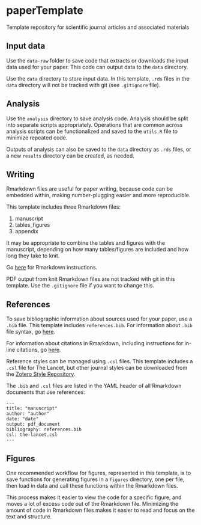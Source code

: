 # paperTemplate

Template repository for scientific journal articles and associated materials

## Input data

Use the `data-raw` folder to save code that extracts or downloads the input
data used for your paper. This code can output data to the `data` directory.

Use the `data` directory to store input data. In this template, `.rds` files
in the `data` directory will not be tracked with git (see `.gitignore` file).

## Analysis

Use the `analysis` directory to save analysis code. Analysis should be split
into separate scripts appropriately. Operations that are common across analysis
scripts can be functionalized and saved to the `utils.R` file to minimize
repeated code.

Outputs of analysis can also be saved to the `data` directory as `.rds` files, 
or a new `results` directory can be created, as needed.

## Writing

Rmarkdown files are useful for paper writing, because code can be embedded
within, making number-plugging easier and more reproducible.

This template includes three Rmarkdown files:
1. manuscript
2. tables_figures
3. appendix

It may be appropriate to combine the tables and figures with the manuscript,
depending on how many tables/figures are included and how long they take to 
knit.

Go [here](https://rmarkdown.rstudio.com/lesson-1.html) for Rmarkdown 
instructions.

PDF output from knit Rmarkdown files are not tracked with git in this 
template. Use the `.gitignore` file if you want to change this.

## References

To save bibliographic information about sources used for your paper, use
a `.bib` file. This template includes `references.bib`. For information about 
`.bib` file syntax, go [here](http://web.mit.edu/rsi/www/pdfs/bibtex-format.pdf).

For information about citations in Rmarkdown, including instructions for
in-line citations, go [here](https://rmarkdown.rstudio.com/authoring_bibliographies_and_citations.html).

Reference styles can be managed using `.csl` files. This template includes
a `.csl` file for The Lancet, but other journal styles can be downloaded from
the [Zotero Style Repository](https://www.zotero.org/styles).

The `.bib` and `.csl` files are listed in the YAML header of all Rmarkdown 
documents that use references:

```
---
title: "manuscript"
author: "author"
date: "date"
output: pdf_document
bibliography: references.bib
csl: the-lancet.csl
---
```

## Figures

One recommended workflow for figures, represented in this template,
is to save functions for generating figures in a `figures` directory, one
per file, then load in data and call these functions within the Rmarkdown
files.

This process makes it easier to view the code for a specific figure,
and moves a lot of excess code out of the Rmarkdown file. Minimizing the amount
of code in Rmarkdown files makes it easier to read and focus on the text and
structure.